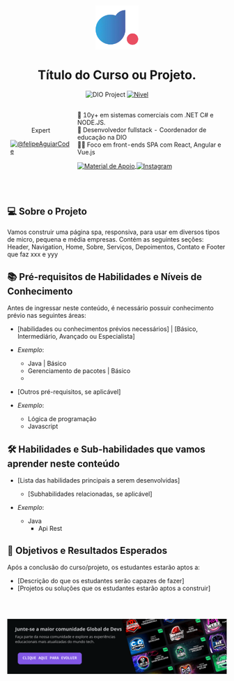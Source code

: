 <!--START_SECTION:header-->
<div align="center">
  <p align="center">
    <img 
      alt="DIO Education" 
      src="https://raw.githubusercontent.com/digitalinnovationone/template-github-trilha/main/.github/assets/logo.webp" 
      width="100px" 
    />
    <h1>Título do Curso ou Projeto.</h1>
  </p>
</div>
<!--END_SECTION:header-->

<p align="center">
  <img src="https://img.shields.io/static/v1?label=DIO&message=Education&color=E94D5F&labelColor=202024" alt="DIO Project" />
  <a href="NIVEL"><img  src="https://img.shields.io/static/v1?label=Nivel&message=Basico&color=E94D5F&labelColor=202024" alt="Nivel"></a>

</p>

<!--  -->
<table align="center">
<thead>
  <tr>
    <td>
        <p align="center">Expert</p>
        <a href="https://github.com/felipeAguiarCode">
        <img src="https://avatars0.githubusercontent.com/u/37452836?v=3&s=115" alt="@felipeAguiarCode"><br>
      </a>
    </td>
    <td colspan="3">
    <p>🎉 10y+ em sistemas comerciais com .NET C# e NODE.JS.
      <br/>
     🌟 Desenvolvedor fullstack - Coordenador de educação na DIO
      <br/>
    👨‍💻 Foco em front-ends SPA com React, Angular e Vue.js
    </p>
      <a 
      href="https://www.linkedin.com/in/felipe-me/" 
      align="center">
           <img 
            align="center" 
            alt="Material de Apoio" 
            src="https://img.shields.io/badge/LinkedIn-0077B5?style=for-the-badge&logo=linkedin&logoColor=white"
            >
        </a>
        <a href="https://www.instagram.com/felipeaguiar.exe/" target="_blank">
            <img 
              align="center" 
              alt="Instagram" 
              src="https://img.shields.io/badge/Instagram-E4405F?style=for-the-badge&logo=instagram&logoColor=white"
            >
        </a>
    </td>
  </tr>
</thead>
</table>
<!--  -->

<br/>
<br/>

## 💻 Sobre o Projeto

Vamos construir uma página spa, responsiva, para usar em diversos tipos de micro, pequena e média empresas. Contém as seguintes seções: Header, Navigation, Home, Sobre, Serviços, Depoimentos, Contato e Footer que faz xxx e yyy

## 📚 Pré-requisitos de Habilidades e Níveis de Conhecimento

Antes de ingressar neste conteúdo, é necessário possuir conhecimento prévio nas seguintes áreas:

- [habilidades ou conhecimentos prévios necessários] | [Básico, Intermediário, Avançado ou Especialista]

- _Exemplo_:

  - Java | Básico
  - Gerenciamento de pacotes | Básico
  -

- [Outros pré-requisitos, se aplicável]

- _Exemplo_:
  - Lógica de programação
  - Javascript

## 🛠️ Habilidades e Sub-habilidades que vamos aprender neste conteúdo

- [Lista das habilidades principais a serem desenvolvidas]

  - [Subhabilidades relacionadas, se aplicável]

- _Exemplo_:
  - Java
    - Api Rest

## 🎯 Objetivos e Resultados Esperados

Após a conclusão do curso/projeto, os estudantes estarão aptos a:

- [Descrição do que os estudantes serão capazes de fazer]
- [Projetos ou soluções que os estudantes estarão aptos a construir]

<!--START_SECTION:footer-->

<br />
<br />

<p align="center">
  <a href="https://www.dio.me/" target="_blank">
    <img align="center" src="https://raw.githubusercontent.com/digitalinnovationone/template-github-trilha/main/.github/assets/footer.png" alt="banner"/>
  </a>
</p>

